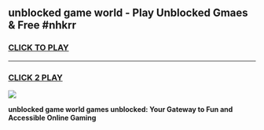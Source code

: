 
## unblocked game world - Play Unblocked Gmaes & Free #nhkrr
<h3>
<a href="https://news.freeplayer.one?title=unblocked_game_world&ref=24F">CLICK TO PLAY</a></h3>
<hr>

<h3>
<a href="https://news.freeplayer.one?title=unblocked_game_world&ref=24F">CLICK 2 PLAY</a>
  
</h3>

<a href="https://news.freeplayer.one?title=unblocked_game_world&ref=24F/"><img src="https://clearcache.store/games.png"></a>


**unblocked game world games unblocked: Your Gateway to Fun and Accessible Online Gaming**

